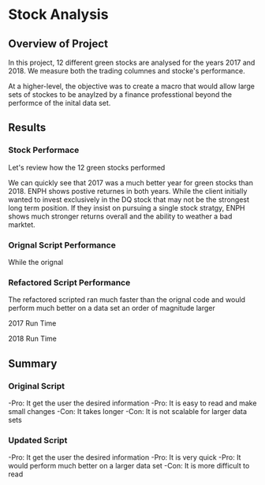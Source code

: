 # Stock Analysis

## Overview of Project
In this project, 12 different green stocks are analysed for the years 2017 and 2018. We measure both the trading columnes and stocke's performance. 

At a higher-level, the objective was to create a macro that would allow large sets of stockes to be anaylzed by a finance professtional beyond the performce of the inital data set. 

## Results 
### Stock Performace 
 Let's review how the 12 green stocks performed 

 We can quickly see that 2017 was a much better year for green stocks than 2018. ENPH shows postive returnes in both years. While the client initially wanted to invest exclusively in the DQ stock that may not be the strongest long term position. If they insist on pursuing a single stock stratgy, ENPH shows much stronger returns overall and the ability to weather a bad marktet. 

### Orignal Script Performance
While the orignal 
### Refactored Script Performance
The refactored scripted ran much faster than the orignal code and would perform much better on a data set an order of magnitude larger

2017 Run Time 

2018 Run Time

## Summary 
### Original Script
-Pro: It get the user the desired information
-Pro: It is easy to read and make small changes
-Con: It takes longer
-Con: It is not scalable for larger data sets

### Updated Script 
-Pro: It get the user the desired information
-Pro: It is very quick
-Pro: It would perform much better on a larger data set
-Con: It is more difficult to read